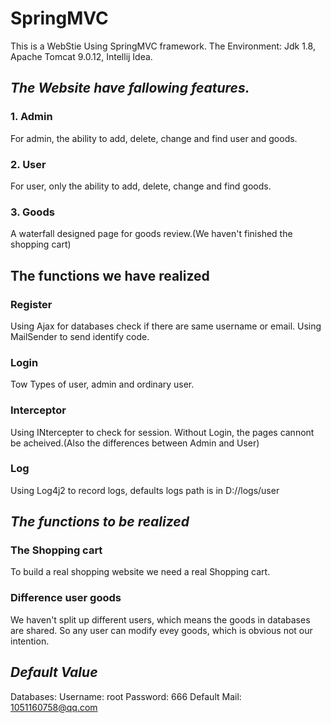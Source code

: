 # SpringMVC
This is a WebStie Using SpringMVC framework.
The Environment: Jdk 1.8, Apache Tomcat 9.0.12, Intellij Idea.

## *The Website have fallowing features.*

### 1. Admin

For admin, the ability to add, delete, change and find user and goods.

### 2. User

For user, only the ability to add, delete, change and find goods.

### 3. Goods

A waterfall designed page for goods review.(We haven't finished the shopping cart)

## **The functions we have realized**

### Register

Using Ajax for databases check if there are same username or email.
Using MailSender to send identify code.

### Login

Tow Types of user, admin and ordinary user.

### Interceptor

Using INtercepter to check for session. Without Login, the pages cannont be acheived.(Also the differences between Admin and User)

### Log

Using Log4j2 to record logs, defaults logs path is in D://logs/user

## ***The functions to be realized***

### The Shopping cart

To build a real shopping website we need a real Shopping cart.

### Difference user goods

We haven't split up different users, which means the goods in databases are shared. So any user can modify evey goods, which is obvious not our intention.

## ***Default Value***

Databases: Username: root Password: 666
Default Mail: 1051160758@qq.com
